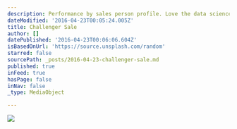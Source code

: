 ```yaml
---
description: Performance by sales person profile. Love the data science attribute and performance approach.
dateModified: '2016-04-23T00:05:24.005Z'
title: Challenger Sale
author: []
datePublished: '2016-04-23T00:06:06.604Z'
isBasedOnUrl: 'https://source.unsplash.com/random'
starred: false
sourcePath: _posts/2016-04-23-challenger-sale.md
published: true
inFeed: true
hasPage: false
inNav: false
_type: MediaObject

---
```

![](https://the-grid-user-content.s3-us-west-2.amazonaws.com/7abf619a-c270-463e-b793-739719b51c82.png)